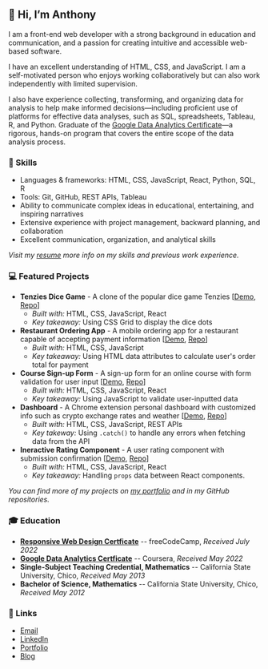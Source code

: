 ## 👋 Hi, I’m Anthony 
I am a front-end web developer with a strong background in education and communication, and a passion for creating intuitive and accessible web-based software. 

I have an excellent understanding of HTML, CSS, and JavaScript. I am a self-motivated person who enjoys working collaboratively but can also work independently with limited supervision.

I also have experience collecting, transforming, and organizing data for analysis to help make informed decisions—including proficient use of platforms for effective data analyses, such as SQL, spreadsheets, Tableau, R, and Python. Graduate of the [Google Data Analytics Certificate](https://www.credly.com/badges/dafff9fa-de9f-497f-bd7f-d98c46a24e73/public_url)—a rigorous, hands-on program that covers the entire scope of the data analysis process.

### 🧰 Skills

- Languages & frameworks: HTML, CSS, JavaScript, React, Python, SQL, R
- Tools: Git, GitHub, REST APIs, Tableau
- Ability to communicate complex ideas in educational, entertaining, and inspiring narratives
- Extensive experience with project management, backward planning, and collaboration
- Excellent communication, organization, and analytical skills

*Visit my [resume](https://ananfito.github.io/resume) more info on my skills and previous work experience.*

### 💻 Featured Projects

- **Tenzies Dice Game** - A clone of the popular dice game Tenzies [[Demo](https://tenzies-clone.netlify.app), [Repo](https://github.com/ananfito/tenzies-clone)]
    - *Built with:* HTML, CSS, JavaScript, React
    - *Key takeaway:* Using CSS Grid to display the dice dots
- **Restaurant Ordering App** - A mobile ordering app for a restaurant capable of accepting payment information [[Demo](https://ananfito.github.io/restaurant-ordering-app/), [Repo](https://github.com/ananfito/restaurant-ordering-app)]
    - *Built with:* HTML, CSS, JavaScript
    - *Key takeaway:* Using HTML data attributes to calculate user's order total for payment
- **Course Sign-up Form** - A sign-up form for an online course with form validation for user input [[Demo](https://incredible-pegasus-1b4484.netlify.app), [Repo](https://github.com/ananfito/sign-up-form)]
    - *Built with:* HTML, CSS, JavaScript, React
    - *Key takeaway:* Using JavaScript to validate user-inputted data
- **Dashboard** - A Chrome extension personal dashboard with customized info such as crypto exchange rates and weather [[Demo](https://personal-dashboard-7b5ad0.netlify.app/), [Repo](https://github.com/ananfito/dashboard-clone)]
    - *Built with:* HTML, CSS, JavaScript, REST APIs
    - *Key takeway:* Using `.catch()` to handle any errors when fetching data from the API
- **Ineractive Rating Component** - A user rating component with submission confirmation [[Demo](https://rating-component-9fb0b9.netlify.app/), [Repo](https://github.com/ananfito/interactive-rating-component)]
    - *Built with:* HTML, CSS, JavaScript, React
    - *Key takeaway:* Handling `props` data between React components.

*You can find more of my projects on [my portfolio](https://ananfit.github.io/) and in my GitHub repositories.*

### 🎓 Education

- **[Responsive Web Design Certficate](https://www.freecodecamp.org/certification/ananfito/responsive-web-design)** -- freeCodeCamp, *Received July 2022*
- **[Google Data Analytics Certficate](https://www.credly.com/badges/dafff9fa-de9f-497f-bd7f-d98c46a24e73/public_url)** -- Coursera, *Received May 2022*
- **Single-Subject Teaching Credential, Mathematics** -- California State University, Chico, *Received May 2013*
- **Bachelor of Science, Mathematics** -- California State University, Chico, *Received May 2012*

### 🔗 Links
- <a href="mailto:msg.for.anthony.p6ht3@simplelogin.com?subject=Nice GitHub Project&body=Hey Anthony, I saw your GitHub project. Let's talk!">Email</a>
- [LinkedIn](https://linkedin.com/in/anthonynanfito)
- [Portfolio](https://ananfito.github.io)
- [Blog](https://ananfito.hashnode.dev)
